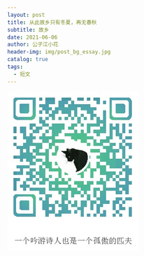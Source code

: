 ```yaml
---
layout: post
title: 从此故乡只有冬夏，再无春秋
subtitle: 故乡
date: 2021-06-06
author: 公子江小花
header-img: img/post_bg_essay.jpg
catalog: true
tags:
  - 短文
---
```


![ORZ](/img/wechat_code.jpg)
